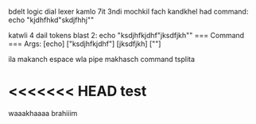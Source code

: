 bdelt logic dial lexer kamlo 7it 3ndi mochkil fach kandkhel had command: echo "kjdhfhkd"skdjfhhj""

katwli 4 dail tokens blast 2: echo "ksdjhfkjdhf"jksdfjkh""
=== Command ===
Args: [echo] ["ksdjhfkjdhf"] [jksdfjkh] [""]

ila makanch espace wla pipe makhasch command tsplita

<<<<<<< HEAD
test 
=======



waaakhaaaa brahiiim
